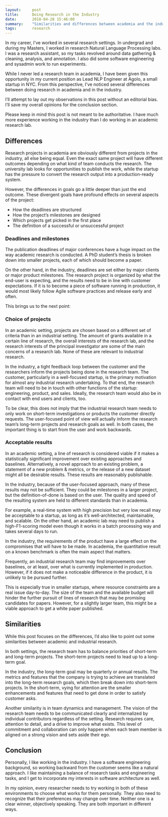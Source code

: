 ```yaml
---
layout:     post
title:      Doing Research in the Industry
date:       2018-04-28 15:46:00
summary:    "Similarities and differences between academia and the industry"
tags:       research
---
```


In my career, I’ve worked in several research settings. In undergrad and during my Masters, I worked in research Natural Language Processing labs. I was a research assistant, so my tasks revolved around data gathering & cleaning, analysis, and annotation. I also did some software engineering and sysadmin work to run experiments.

While I never led a research team in academia, I have been given this opportunity in my current position as Lead NLP Engineer at Agolo, a small startup in NYC. From this perspective, I’ve noticed several differences between doing research in academia and in the industry.

I’ll attempt to lay out my observations in this post without an editorial bias. I’ll save my overall opinions for the conclusion section.

Please keep in mind this post is not meant to be authoritative. I have much more experience working in the industry than I do working in an academic research lab.

## Differences
Research projects in academia are obviously different from projects in the industry, all else being equal. Even the exact same project will have different outcomes depending on what kind of team conducts the research. The university lab looks for opportunities to publish the work, while the startup has the pressure to convert the research output into a production-ready system.

However, the differences in goals go a little deeper than just the end outcome. These divergent goals have profound effects on several aspects of the project:

* How the deadlines are structured
* How the project’s milestones are designed
* Which projects get picked in the first place
* The definition of a successful or unsuccessful project

### Deadlines and milestones
The publication deadlines of major conferences have a huge impact on the way academic research is conducted. A PhD student’s thesis is broken down into smaller projects, each of which should become a paper.

On the other hand, in the industry, deadlines are set either by major clients or major product milestones. The research project is organized by  what the end-user is expecting, and the results need to be in line with customer expectations. If it is to become a piece of software running in production, it would most likely follow Agile software practices and release early and often.

This brings us to the next point:

### Choice of projects
In an academic setting, projects are chosen based on a different set of criteria than in an industrial setting. The amount of grants available in a certain line of research, the overall interests of the research lab, and the research interests of the principal investigator are some of the main concerns of a research lab. None of these are relevant to industrial research.

In the industry, a tight feedback loop between the customer and the researchers inform the projects being done in the research team. The customer, particularly in a well-focused startup, is the primary motivation for almost any industrial research undertaking. To that end, the research team will need to be in touch with other functions of the startup: engineering, product, and sales. Ideally, the research team would also be in contact with end users and clients, too.

To be clear, this does not imply that the industrial research team needs to only work on short-term investigations or products the customer directly requests. The user-focused point of view will actually inform the research team’s long-term projects and research goals as well. In both cases, the important thing is to start from the user and work backwards.

### Acceptable results
In an academic setting, a line of research is considered viable if it makes a statistically significant improvement over existing approaches and baselines. Alternatively, a novel approach to an existing problem, a statement of a new problem & metrics, or the release of a new dataset might all be desirable results. These results are reasonably publishable.

In the industry, because of the user-focused approach, many of these results may not be sufficient. They could be milestones in a larger project, but the definition-of-done is based on the user. The quality and speed of the resulting system are held to different standards than in academia.

For example, a real-time system with high precision but very low recall may be acceptable to a startup, as long as it’s well-architected, maintainable, and scalable. On the other hand, an academic lab may need to publish a high-F1-scoring model even though it works in a batch processing way and takes several days to run.

In the industry, the requirements of the product have a large effect on the compromises that will have to be made. In academia, the quantitative result on a known benchmark is often the main aspect that matters.

Frequently, an industrial research team may find improvements over baselines, or at least, over what is currently implemented in production. However, if it does not make a noticeable difference in the product, it is unlikely to be pursued further.

This is especially true in smaller startups, where resource constraints are a real issue day-to-day. The size of the team and the available budget will hinder the further pursuit of lines of research that may be promising candidates for papers. However, for a slightly larger team, this might be a viable approach to get a white paper published.


## Similarities
While this post focuses on the differences, I’d also like to point out some similarities between academic and industrial research.

In both settings, the research team has to balance priorities of short-term and long-term projects. The short-term projects need to lead up to a long-term goal.

In the industry, the long-term goal may be quarterly or annual results. The metrics and features that the company is trying to achieve are translated into the long-term research goals, which then break down into short-term projects. In the short-term, vying for attention are the smaller enhancements and features that need to get done in order to satisfy customer asks.

Another similarity is in team dynamics and management. The vision of the research team needs to be communicated clearly and internalized by individual contributors regardless of the setting. Research requires care, attention to detail, and a drive to improve what exists. This level of commitment and collaboration can only happen when each team member is aligned on a strong vision and sets aside their ego.


## Conclusion
Personally, I like working in the industry. I have a software engineering background, so working backward from the customer seems like a natural approach. I like maintaining a balance of research tasks and engineering tasks, and I get to incorporate my interests in software architecture as well.

In my opinion, every researcher needs to try working in both of these environments to choose what works for them personally. They also need to recognize that their preferences may change over time. Neither one is a clear winner, objectively speaking. They are both important in different ways.









